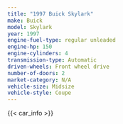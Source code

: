 ```yaml
---
title: "1997 Buick Skylark"
make: Buick
model: Skylark
year: 1997
engine-fuel-type: regular unleaded
engine-hp: 150
engine-cylinders: 4
transmission-type: Automatic
driven-wheels: Front wheel drive
number-of-doors: 2
market-category: N/A
vehicle-size: Midsize
vehicle-style: Coupe
---
```


{{< car_info >}}
